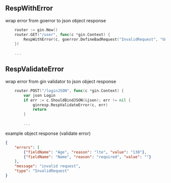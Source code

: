 ## RespWithError

wrap error from goerror to json object response

```go
	router := gin.New()
	router.GET("/user", func(c *gin.Context) {
		RespWithError(c, goerror.DefineBadRequest("InvalidRequest", "Username is required"))
	})
    
    ...
```



## RespValidateError

wrap error from gin validator to json object response

```go
    router.POST("/loginJSON", func(c *gin.Context) {
        var json Login
        if err := c.ShouldBindJSON(&json); err != nil {
            ginresp.RespValidateError(c, err)
            return
        }
    
        ...
```


example object response (validate error)
```json
{
    "errors": [
        {"fieldName": "Age", "reason": "lte", "value": "130"},
        {"fieldName": "Name", "reason": "required", "value": ""}
    ],
    "message": "invalid request",
    "type": "InvalidRequest"
}
```